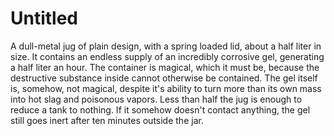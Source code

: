 # Untitled

A dull-metal jug of plain design, with a spring loaded lid, about a half liter in size. It contains an endless supply of an incredibly corrosive gel, generating a half liter an hour. The container is magical, which it must be, because the destructive substance inside cannot otherwise be contained. The gel itself is, somehow, not magical, despite it's ability to turn more than its own mass into hot slag and poisonous vapors. Less than half the jug is enough to reduce a tank to nothing. If it somehow doesn't contact anything, the gel still goes inert after ten minutes outside the jar.